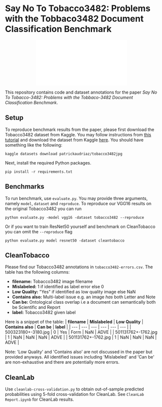 # Say No To Tobacco3482: Problems with the Tobbaco3482 Document Classification Benchmark

<p align="center">
  <embed src="Figures/example-errors.pdf" />
</p>

This repository contains code and dataset annotations for the paper *Say No To Tobacco-3482: Problems with the Tobbaco-3482 Document Classification Benchmark*.
## Setup
To reproduce benchmark results from the paper, please first download the Tobacco3482 dataset from Kaggle. You may follow instructions from [this tutorial](https://www.endtoend.ai/tutorial/how-to-download-kaggle-datasets-on-ubuntu/) and download the dataset from Kaggle [here](https://www.kaggle.com/datasets/patrickaudriaz/tobacco3482jpg). You should have something like the following:
```
kaggle datasets download patrickaudriaz/tobacco3482jpg
```
Next, install the required Python packages.
```
pip install -r requirements.txt
```
## Benchmarks
To run benchmark, use `evaluate.py`. You may provide three arguments, namely `model`,  `dataset` and `reproduce`. To reproduce our VGG16 results on the original Tobacco3482 you can run
```
python evaluate.py -model vgg16 -dataset tobacco3482 --reproduce
```
Or if you want to train ResNet50 yourself and benchmark on CleanTobacco you can omit the `--reproduce` flag 
```
python evaluate.py model resnet50 -dataset cleantobacco  
```
## CleanTobacco
Please find our Tobacco3482 annotations in `tobacco3482-errors.csv`. The table has the following columns:

 - **filename:** Tobacco3482 image filename
 - **Mislabeled:** 1 if identified as label error else 0
 - **Low Quality:** "Yes" if identified as low quality image else NaN
 - **Contains also:** Multi-label issue e.g. an image *has* both Letter and Note
 - **Can be:** Ontological class overlap i.e a document can semantically both be Scientific and Report
 - **label:** Tobacco3482 given label

Here is a snippet of the table:
|  **filename**  | **Mislabeled**  | **Low Quality** | **Contains also** | **Can be** | **label** |
| --- | --- | --- | --- | --- | --- |
| 500323180+-3180.jpg | 0 | Yes | Form | NaN | ADVE |
| 501131762+-1762.jpg | 1 | NaN | NaN | NaN | ADVE |
| 501131762+-1762.jpg | 1 | NaN | NaN | NaN | ADVE |

Note: 'Low Quality' and 'Contains also' are not discussed in the paper but provided anyways. All identified issues including 'Mislabeled' and 'Can be' are non-exhaustive and there are potentially more errors.
## CleanLab
Use `cleanlab-cross-validation.py` to obtain out-of-sample predicted probabilities using  5-fold cross-validation for CleanLab. See `CleanLab Report.ipynb` for CleanLab results.